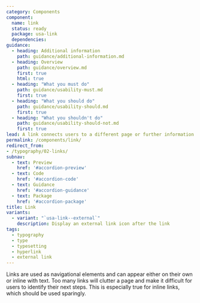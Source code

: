 ```yaml
---
category: Components
component:
  name: link
  status: ready
  package: usa-link
  dependencies:
guidance:
  - heading: Additional information
    path: guidance/additional-information.md
  - heading: Overview
    path: guidance/overview.md
    first: true
    html: true
  - heading: "What you must do"
    path: guidance/usability-must.md
    first: true
  - heading: "What you should do"
    path: guidance/usability-should.md
    first: true
  - heading: "What you shouldn't do"
    path: guidance/usability-should-not.md
    first: true
lead: A link connects users to a different page or further information.
permalink: /components/link/
redirect_from:
- /typography/02-links/
subnav:
  - text: Preview
    href: '#accordion-preview'
  - text: Code
    href: '#accordion-code'
  - text: Guidance
    href: '#accordion-guidance'
  - text: Package
    href: '#accordion-package'
title: Link
variants:
  - variant: "`usa-link--external`"
    description: Display an external link icon after the link
tags:
  - typography
  - type
  - typesetting
  - hyperlink
  - external link
---
```

Links are used as navigational elements and can appear either on their own or inline with text. Too many links will clutter a page and make it difficult for users to identify their next steps. This is especially true for inline links, which should be used sparingly.

